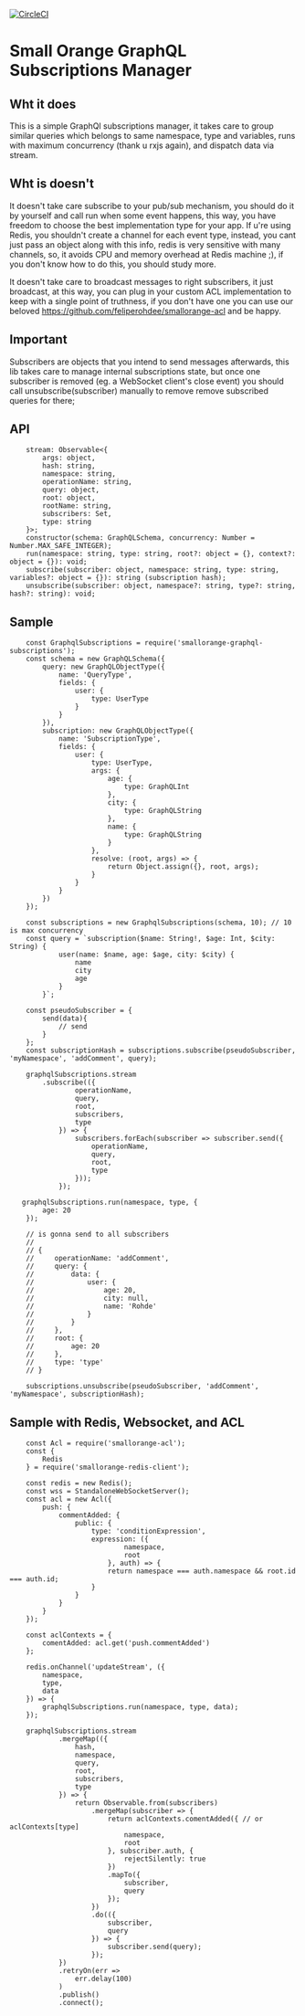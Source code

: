 [![CircleCI](https://circleci.com/gh/feliperohdee/smallorange-graphql-subscriptions.svg?style=svg)](https://circleci.com/gh/feliperohdee/smallorange-graphql-subscriptions)

# Small Orange GraphQL Subscriptions Manager

## Wht it does

This is a simple GraphQl subscriptions manager, it takes care to group similar queries which belongs to same namespace, type and variables, runs with maximum concurrency (thank u rxjs again), and dispatch data via stream.

## Wht is doesn't

It doesn't take care subscribe to your pub/sub mechanism, you should do it by yourself and call run when some event happens, this way, you have freedom to choose the best implementation type for your app. If u're using Redis, you shouldn't create a channel for each event type, instead, you cant just pass an object along with this info, redis is very sensitive with many channels, so, it avoids CPU and memory overhead at Redis machine ;), if you don't know how to do this, you should study more.

It doesn't take care to broadcast messages to right subscribers, it just broadcast, at this way, you can plug in your custom ACL implementation to keep with a single point of truthness, if you don't have one you can use our beloved https://github.com/feliperohdee/smallorange-acl and be happy.

## Important

Subscribers are objects that you intend to send messages afterwards, this lib takes care to manage internal subscriptions state, but once one subscriber is removed (eg. a WebSocket client's close event) you should call unsubscribe(subscriber) manually to remove remove subscribed queries for there;

## API
		stream: Observable<{
			args: object,
			hash: string,
			namespace: string,
			operationName: string,
			query: object,
			root: object,
			rootName: string,
			subscribers: Set,
			type: string
		}>;
		constructor(schema: GraphQLSchema, concurrency: Number = Number.MAX_SAFE_INTEGER);
		run(namespace: string, type: string, root?: object = {}, context?: object = {}): void;
		subscribe(subscriber: object, namespace: string, type: string, variables?: object = {}): string (subscription hash);
		unsubscribe(subscriber: object, namespace?: string, type?: string, hash?: string): void;

## Sample

		const GraphqlSubscriptions = require('smallorange-graphql-subscriptions');
		const schema = new GraphQLSchema({
		    query: new GraphQLObjectType({
		        name: 'QueryType',
		        fields: {
		            user: {
		                type: UserType
		            }
		        }
		    }),
		    subscription: new GraphQLObjectType({
		        name: 'SubscriptionType',
		        fields: {
		            user: {
		                type: UserType,
		                args: {
		                    age: {
		                        type: GraphQLInt
		                    },
		                    city: {
		                        type: GraphQLString
		                    },
		                    name: {
		                        type: GraphQLString
		                    }
		                },
		                resolve: (root, args) => {
		                    return Object.assign({}, root, args);
		                }
		            }
		        }
		    })
		});

		const subscriptions = new GraphqlSubscriptions(schema, 10); // 10 is max concurrency
		const query = `subscription($name: String!, $age: Int, $city: String) {
		        user(name: $name, age: $age, city: $city) {
		            name
		            city
		            age
		        }
		    }`;
		
		const pseudoSubscriber = {
			send(data){
				// send
			}
		};
		const subscriptionHash = subscriptions.subscribe(pseudoSubscriber, 'myNamespace', 'addComment', query);

		graphqlSubscriptions.stream
		    .subscribe(({
		    		operationName,
		    		query,
		    		root,
		    		subscribers,
		    		type
		    	}) => {
		    		subscribers.forEach(subscriber => subscriber.send({
		    			operationName,
		    			query,
		    			root,
		    			type
		    		}));
	    		});

	   graphqlSubscriptions.run(namespace, type, {
	        age: 20
	    });

		// is gonna send to all subscribers
		//
		// {
		//	   operationName: 'addComment',
		//     query: {
		//         data: {
		//             user: {
		//                 age: 20,
		//                 city: null,
		//                 name: 'Rohde'
		//             }
		//         }
		//     },
		//     root: {
		//         age: 20
		//     },
		//     type: 'type'
		// }

		subscriptions.unsubscribe(pseudoSubscriber, 'addComment', 'myNamespace', subscriptionHash);

## Sample with Redis, Websocket, and ACL

		const Acl = require('smallorange-acl');
		const {
			Redis
		} = require('smallorange-redis-client');

		const redis = new Redis();
		const wss = StandaloneWebSocketServer();
		const acl = new Acl({
			push: {
				commentAdded: {
					public: {
						type: 'conditionExpression',
						expression: ({
								namespace,
								root
							}, auth) => {
							return namespace === auth.namespace && root.id === auth.id;
						}
					}
				}
			}
		});

		const aclContexts = {
			comentAdded: acl.get('push.commentAdded')
		};

		redis.onChannel('updateStream', ({
			namespace,
			type,
			data
		}) => {
			graphqlSubscriptions.run(namespace, type, data);
		});

		graphqlSubscriptions.stream
				.mergeMap(({
					hash,
					namespace,
					query,
					root,
					subscribers,
					type
				}) => {
					return Observable.from(subscribers)
						.mergeMap(subscriber => {
							return aclContexts.comentAdded({ // or aclContexts[type]
								namespace,
								root
							}, subscriber.auth, {
								rejectSilently: true
							})
							.mapTo({
								subscriber,
								query
							});
						})
						.do(({
							subscriber,
							query
						}) => {
							subscriber.send(query);
						});
				})
				.retryOn(err => 
					err.delay(100)
				)
				.publish()
				.connect();


